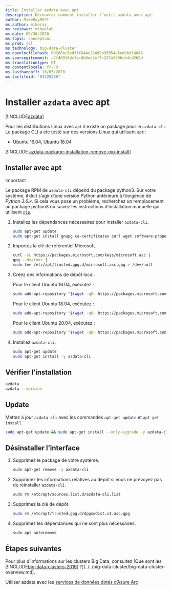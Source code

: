 ```yaml
---
title: Installer azdata avec apt
description: Découvrez comment installer l’outil azdata avec apt.
author: MikeRayMSFT
ms.author: mikeray
ms.reviewer: mihaelab
ms.date: 09/30/2020
ms.topic: conceptual
ms.prod: sql
ms.technology: big-data-cluster
ms.openlocfilehash: 0d268bc5ed31f844c28499b95054e5edbbd14848
ms.sourcegitcommit: c7f40918dc3ecdb0ed2ef5c237a3996cb4cd268d
ms.translationtype: HT
ms.contentlocale: fr-FR
ms.lasthandoff: 10/05/2020
ms.locfileid: "91725286"
---
```

# <a name="install-azdata-with-apt"></a>Installer `azdata` avec apt

[!INCLUDE[azdata](../../includes/applies-to-version/azdata.md)]

Pour les distributions Linux avec `apt` il existe un package pour le `azdata-cli`. Le package CLI a été testé sur des versions Linux qui utilisent `apt` :

- Ubuntu 16.04, Ubuntu 18.04

[!INCLUDE [azdata-package-installation-remove-pip-install](../../includes/azdata-package-installation-remove-pip-install.md)]

## <a name="install-with-apt"></a>Installer avec apt

>[!IMPORTANT]
> Le package RPM de `azdata-cli` dépend du package python3. Sur votre système, il doit s’agir d’une version Python antérieure à l’exigence de *Python 3.6.x*. Si cela vous pose un problème, recherchez un remplacement au package python3 ou suivez les instructions d’installation manuelle qui utilisent [`pip`](../install/deploy-install-azdata-pip.md).

1. Installez les dépendances nécessaires pour installer `azdata-cli`.

   ```bash
   sudo apt-get update
   sudo apt-get install gnupg ca-certificates curl wget software-properties-common apt-transport-https lsb-release -y
   ```

2. Importez la clé de référentiel Microsoft.

   ```bash
   curl -sL https://packages.microsoft.com/keys/microsoft.asc |
   gpg --dearmor |
   sudo tee /etc/apt/trusted.gpg.d/microsoft.asc.gpg > /dev/null
   ```

3. Créez des informations de dépôt local.

   Pour le client Ubuntu 16.04, exécutez :

    ```bash
    sudo add-apt-repository "$(wget -qO- https://packages.microsoft.com/config/ubuntu/16.04/prod.list)"
    ```

   Pour le client Ubuntu 18.04, exécutez :

    ```bash
    sudo add-apt-repository "$(wget -qO- https://packages.microsoft.com/config/ubuntu/18.04/prod.list)"
    ```

   Pour le client Ubuntu 20.04, exécutez :

    ```bash
    sudo add-apt-repository "$(wget -qO- https://packages.microsoft.com/config/ubuntu/20.04/prod.list)
    ```

4. Installez `azdata-cli`.

   ```bash
   sudo apt-get update
   sudo apt-get install -y azdata-cli
   ```

## <a name="verify-install"></a>Vérifier l’installation

```bash
azdata
azdata --version
```

## <a name="update"></a>Update

Mettez à jour `azdata-cli` avec les commandes `apt-get update` et `apt-get install`.

```bash
sudo apt-get update && sudo apt-get install --only-upgrade -y azdata-cli
```

## <a name="uninstall"></a>Désinstaller l’interface

1. Supprimez le package de votre système.

   ```bash
   sudo apt-get remove -y azdata-cli
   ```

2. Supprimez les informations relatives au dépôt si vous ne prévoyez pas de réinstaller `azdata-cli`.

   ```bash
   sudo rm /etc/apt/sources.list.d/azdata-cli.list
   ```

3. Supprimez la clé de dépôt.

   ```bash
   sudo rm /etc/apt/trusted.gpg.d/dpgswdist.v1.asc.gpg
   ```

4. Supprimez les dépendances qui ne sont plus nécessaires.

   ```bash
   sudo apt autoremove
   ```

## <a name="next-steps"></a>Étapes suivantes

Pour plus d’informations sur les clusters Big Data, consultez [Que sont les [!INCLUDE[big-data-clusters-2019](../../includes/ssbigdataclusters-ver15.md)] ?](../../big-data-cluster/big-data-cluster-overview.md).

Utiliser azdata avec les [services de données dotés d’Azure Arc](/azure/azure-arc/data/)
